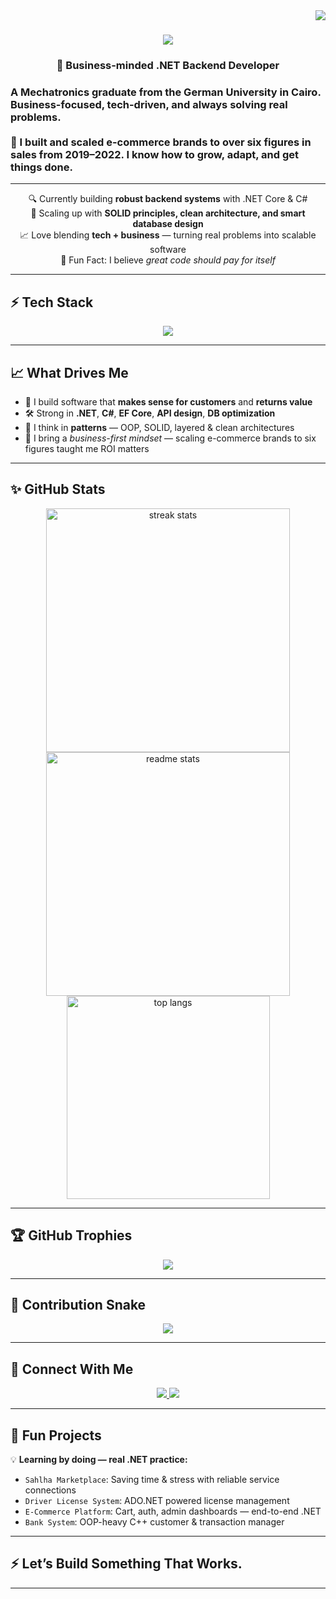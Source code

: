 <img align="right" src="https://visitor-badge.laobi.icu/badge?page_id=Mero0077.Mero0077" />

<h1 align="center">
  <img src="https://readme-typing-svg.herokuapp.com/?font=Righteous&size=35&center=true&vCenter=true&width=500&height=70&duration=4000&lines=Hello+Hello!+👋;+I'm+Omar+Saad!;" />
</h1>
<h3 align="center">🧩 Business-minded .NET Backend Developer</h3>
<h3>A Mechatronics graduate from the German University in Cairo. Business-focused, tech-driven, and always solving real problems.<br><br>
  🚀 I built and scaled e-commerce brands to over six figures in sales from 2019–2022. I know how to grow, adapt, and get things done.<br> </h3>

---

<div align="center">

🔍 Currently building **robust backend systems** with .NET Core & C#  
🚀 Scaling up with **SOLID principles, clean architecture, and smart database design**  
📈 Love blending **tech + business** — turning real problems into scalable software  
🌟 Fun Fact: I believe *great code should pay for itself*

</div>

---

## ⚡ Tech Stack

<div align="center">
  <img src="https://skillicons.dev/icons?i=dotnet,csharp,sql,angular,typescript,html,css,git,github,vscode,postman,jira,linux,powershell" />
</div>

---

## 📈 What Drives Me

- 🎯 I build software that **makes sense for customers** and **returns value**
- 🛠️ Strong in **.NET**, **C#**, **EF Core**, **API design**, **DB optimization**
- 🧩 I think in **patterns** — OOP, SOLID, layered & clean architectures
- 💼 I bring a *business-first mindset* — scaling e-commerce brands to six figures taught me ROI matters

---

## ✨ GitHub Stats

<div align="center">
  <img width=390 src="https://github-readme-streak-stats.vercel.app/?user=Mero0077&theme=react&border_radius=10" alt="streak stats"/>
  <img width=390 src="https://github-readme-stats.vercel.app/api?username=Mero0077&show_icons=true&theme=react&border_radius=10" alt="readme stats" />
  <br/>
  <img width=325 align="center" src="https://github-readme-stats.vercel.app/api/top-langs/?username=Mero0077&hide=HTML&langs_count=8&layout=compact&theme=react&border_radius=10" alt="top langs" />
</div>

---

## 🏆 GitHub Trophies

<p align="center">
  <img src="https://github-profile-trophy.vercel.app/?username=Mero0077&theme=onestar&no-bg=true&margin-w=15" />
</p>

---

## 🐍 Contribution Snake

<p align="center">
  <img src="https://raw.githubusercontent.com/Mero0077/Mero0077/output/github-contribution-grid-snake.svg" />
</p>

---

## 🔗 Connect With Me

<p align="center">
  <a href="mailto:omartalaatsaad2017@gmail.com">
    <img src="https://img.shields.io/badge/Gmail-EA4335?style=for-the-badge&logo=gmail&logoColor=white" />
  </a>
  <a href="https://www.linkedin.com/in/omartalaatsaad/">
    <img src="https://img.shields.io/badge/LinkedIn-0077B5?style=for-the-badge&logo=linkedin&logoColor=white" />
  </a>
</p>

---

## 📌 Fun Projects

💡 **Learning by doing — real .NET practice:**
- `Sahlha Marketplace`: Saving time & stress with reliable service connections  
- `Driver License System`: ADO.NET powered license management  
- `E-Commerce Platform`: Cart, auth, admin dashboards — end-to-end .NET  
- `Bank System`: OOP-heavy C++ customer & transaction manager

---

## ⚡ Let’s Build Something That Works.

---

